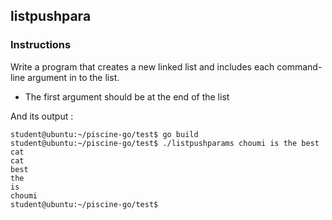 ## listpushpara

### Instructions

Write a program that creates a new linked list and includes each command-line argument in to the list.

- The first argument should be at the end of the list

And its output :

```console
student@ubuntu:~/piscine-go/test$ go build
student@ubuntu:~/piscine-go/test$ ./listpushparams choumi is the best cat
cat
best
the
is
choumi
student@ubuntu:~/piscine-go/test$
```
